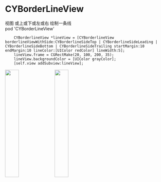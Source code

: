 # CYBorderLineView
视图 或上或下或左或右 绘制一条线    
pod 'CYBorderLineView'    

```
    CYBorderlineView *lineView = [CYBorderlineView borderlineViewWithSide:CYBorderlineSideTop | CYBorderlineSideLeading | CYBorderlineSideBottom | CYBorderlineSideTrailing startMargin:10 endMargin:10 lineColor:[UIColor redColor] lineWidth:5];
    lineView.frame = CGRectMake(20, 100, 200, 35);
    lineView.backgroundColor = [UIColor grayColor];
    [self.view addSubview:lineView];
```
    
<img src="https://github.com/changsanjiang/CYBorderLineView/blob/master/CYBorderLineViewProject/sample1.png" width="30%" />
   
<img src="https://github.com/changsanjiang/CYBorderLineView/blob/master/CYBorderLineViewProject/sample.png" width="30%" />
